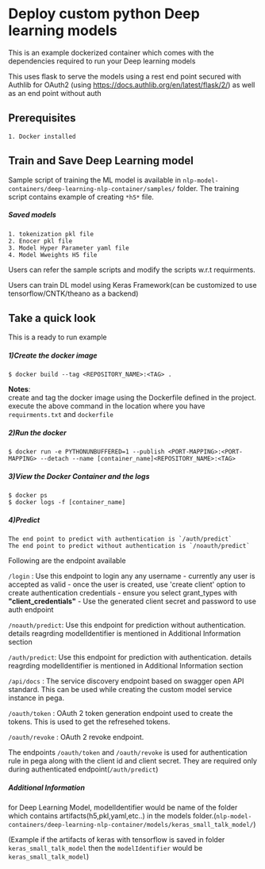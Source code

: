 # Deploy custom python Deep learning models

This is an example dockerized container which comes with the dependencies required to run your Deep learning models

This uses flask to serve the models using a rest end point secured with Authlib for OAuth2 (using https://docs.authlib.org/en/latest/flask/2/) as well as an end point without auth

## Prerequisites
    1. Docker installed

## Train and Save Deep Learning model

Sample script of training the ML model is available in `nlp-model-containers/deep-learning-nlp-container/samples/` folder. The training script contains example of creating `*h5*` file.
##### Saved models
    1. tokenization pkl file
    2. Enocer pkl file
    3. Model Hyper Parameter yaml file
    4. Model Wweights H5 file

Users can refer the sample scripts and modify the scripts w.r.t requirments.

Users can train DL model using Keras Framework(can be customized to use tensorflow/CNTK/theano as a backend)

## Take a quick look
This is a ready to run example 

##### 1)Create the docker image
    $ docker build --tag <REPOSITORY_NAME>:<TAG> .
<b>Notes</b>:    
    create and tag the docker image using the Dockerfile defined in the project. 
    execute the above command in the location where you have `requirments.txt` and `dockerfile`
    
##### 2)Run the docker
    $ docker run -e PYTHONUNBUFFERED=1 --publish <PORT-MAPPING>:<PORT-MAPPING> --detach --name [container_name]<REPOSITORY_NAME>:<TAG>

##### 3)View the Docker Container and the logs
    $ docker ps
    $ docker logs -f [container_name]
   
##### 4)Predict
    The end point to predict with authentication is `/auth/predict`
    The end point to predict without authentication is `/noauth/predict`
    
Following are the endpoint available

`/login` : Use this endpoint to login any any username - currently any user is accepted as valid - once the user is created, use 'create client' option to create authentication credentials - ensure you select grant_types with <b>"client_credentials"</b> - Use the generated client secret and password to use auth endpoint

`/noauth/predict`: Use this endpoint for prediction without authentication. details reagrding modelIdentifier is mentioned in Additional Information section

`/auth/predict`: Use this endpoint for prediction with authentication. details reagrding modelIdentifier is mentioned in Additional Information section

`/api/docs` : The service discovery endpoint based on swagger open API standard. This can be used while creating the custom model service instance in pega.

`/oauth/token` : OAuth 2 token generation endpoint used to create the tokens. This is used to get the refresehed tokens. 

`/oauth/revoke` : OAuth 2 revoke endpoint.

The endpoints `/oauth/token` and `/oauth/revoke` is used for authentication rule in pega along with the client id and client secret. They are required only during authenticated endpoint(`/auth/predict`)

##### Additional Information
for Deep Learning Model, modelIdentifier would be name of the folder which contains artifacts(h5,pkl,yaml,etc..) in the models folder.(`nlp-model-containers/deep-learning-nlp-container/models/keras_small_talk_model/`)

(Example if the artifacts of keras with tensorflow is saved in folder `keras_small_talk_model`  then the `modelIdentifier` would be `keras_small_talk_model`)
